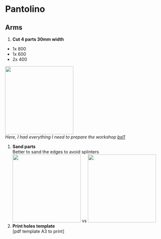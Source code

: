 # Pantolino
## Arms

1. **Cut 4 parts 30mm width**
  - 1x 800
  - 1x 600
  - 2x 400

<img src="https://user-images.githubusercontent.com/12049360/30068501-46697920-925e-11e7-9a8d-e93b50f3ea57.jpg" height="220"></img>  
*Here, I had everything I need to prepare the workshop [bxl1](https://github.com/openfab-lab/chic2.0/blob/pantolino/03BXL/2017-04-30-bxl1.md#contenu-du-workshop)*
1. **Sand parts**  
Better to sand the edges to avoid splinters  
<img src="https://user-images.githubusercontent.com/12049360/30068675-c6a146cc-925e-11e7-9093-bc30cfde4b10.jpg" height="220"></img> vs
<img src="https://user-images.githubusercontent.com/12049360/30109106-6565485c-9305-11e7-9ea2-2b2b8044837d.png" height="220"></img>
1. **Print holes template**  
[pdf template A3 to print]
